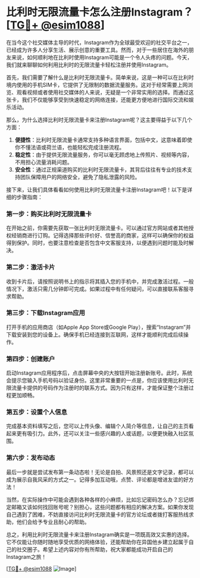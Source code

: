 # 比利时无限流量卡怎么注册Instagram？[[TG💪+ @esim1088](https://t.me/s/esim1088)]

在当今这个社交媒体主导的时代，Instagram作为全球最受欢迎的社交平台之一，已经成为许多人分享生活、展示创意的重要工具。然而，对于一些居住在海外的朋友来说，如何顺利地在比利时使用Instagram可能是一个令人头疼的问题。今天，我们就来聊聊如何利用比利时的无限流量卡轻松注册并使用Instagram。

首先，我们需要了解什么是比利时无限流量卡。简单来说，这是一种可以在比利时境内使用的手机SIM卡，它提供了无限制的数据流量服务。这对于经常需要上网浏览、观看视频或者使用社交媒体的人来说，无疑是一个非常实用的选择。而通过这张卡，我们不仅能够享受到快速稳定的网络连接，还能更方便地进行国际交流和娱乐活动。

那么，为什么选择比利时无限流量卡来注册Instagram呢？这主要得益于以下几个方面：

1. **便捷性**：比利时无限流量卡通常支持多种语言界面，包括中文，这意味着即使你不懂法语或荷兰语，也能轻松完成注册流程。
2. **稳定性**：由于提供无限流量服务，你可以毫无顾虑地上传照片、视频等内容，不用担心流量消耗问题。
3. **安全性**：通过正规渠道购买的比利时无限流量卡，其背后往往有专业的技术支持团队保障用户的网络安全，避免了隐私泄露的风险。

接下来，让我们具体看看如何使用比利时无限流量卡注册Instagram吧！以下是详细的步骤指南：

### 第一步：购买比利时无限流量卡
在开始之前，你需要先获取一张比利时无限流量卡。可以通过官方网站或者其他授权经销商进行订购。记得选择那些评价好、信誉高的商家，这样可以确保你的权益得到保护。同时，也要注意检查是否包含中文客服支持，以便遇到问题时能及时解决。

### 第二步：激活卡片
收到卡片后，请按照说明书上的指示将其插入您的手机中，并完成激活过程。一般情况下，激活只需几分钟即可完成。如果过程中有任何疑问，可以直接联系客服寻求帮助。

### 第三步：下载Instagram应用
打开手机的应用商店（如Apple App Store或Google Play），搜索“Instagram”并下载安装到您的设备上。确保手机已经连接到互联网，这样才能顺利完成后续操作。

### 第四步：创建账户
启动Instagram应用程序后，点击屏幕中央的大按钮开始注册新账号。此时，系统会提示您输入手机号码以验证身份。这里非常重要的一点是，你应该使用比利时无限流量卡提供的号码作为注册时的联系方式。因为只有这样，才能保证整个注册过程更加顺畅。

### 第五步：设置个人信息
完成基本资料填写之后，您可以上传头像、编辑个人简介等信息，让自己的主页看起来更有吸引力。此外，还可以关注一些感兴趣的人或话题，以便更快融入社区氛围。

### 第六步：发布动态
最后一步就是尝试发布第一条动态啦！无论是自拍、风景照还是文字记录，都可以成为展示自我风采的方式之一。记得多加互动哦，点赞、评论都是增进友谊的好方法！

当然，在实际操作中可能会遇到各种各样的小麻烦，比如忘记密码怎么办？忘记绑定邮箱又该如何找回账号呢？别担心，这些问题都有相应的解决方案。如果你发现自己遇到了困难，不妨直接访问比利时无限流量卡的官方论坛或者拨打客服热线求助，他们会给予专业且耐心的帮助。

总之，利用比利时无限流量卡来注册Instagram确实是一项既高效又实惠的选择。它不仅能让你随时随地享受优质的网络体验，还能帮助你在异国他乡建立起属于自己的社交圈子。希望上述内容对你有所帮助，祝大家都能成功开启自己的Instagram之旅！

[[TG💪+ @esim1088](https://t.me/s/esim1088) ![Image](https://i.postimg.cc/4NQfJmqS/Snipaste-2025-05-13-00-14-12.png)]